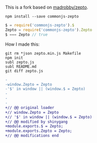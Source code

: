 
This is a fork based on [madrobby/zepto](https://github.com/madrobby/zepto).

```
npm install --save commonjs-zepto
```

```js
$ = require('commonjs-zepto').$
Zepto = require('commonjs-zepto').Zepto
$ === Zepto // true
```

How I made this:

```
git rm *json zepto.min.js Makefile
npm init
subl zepto.js
subl README.md
git diff zepto.js
```

```diff
-
-window.Zepto = Zepto
-'$' in window || (window.$ = Zepto)
-
-
-
+// @@ original loader
+// window.Zepto = Zepto
+// '$' in window || (window.$ = Zepto)
+// @@ modified by shinygang
+module.exports.$ = Zepto;
+module.exports.Zepto = Zepto;
+// @@ modifications end
```